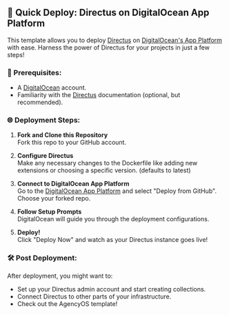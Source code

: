## 🚀 Quick Deploy: Directus on DigitalOcean App Platform

This template allows you to deploy [Directus](https://directus.io/) on [DigitalOcean's App Platform](https://m.do.co/c/581277b99932) with ease. Harness the power of Directus for your projects in just a few steps!

### 📝 Prerequisites:
- A [DigitalOcean](https://m.do.co/c/581277b99932) account.
- Familiarity with the [Directus](https://docs.directus.io/getting-started/introduction/) documentation (optional, but recommended).

### 🌐 Deployment Steps:

1. **Fork and Clone this Repository**  
   Fork this repo to your GitHub account.

2. **Configure Directus**  
   Make any necessary changes to the Dockerfile like adding new extensions or choosing a specific version. (defaults to latest)

3. **Connect to DigitalOcean App Platform**  
   Go to the [DigitalOcean App Platform](https://m.do.co/c/581277b99932) and select "Deploy from GitHub". Choose your forked repo.

4. **Follow Setup Prompts**  
   DigitalOcean will guide you through the deployment configurations.

5. **Deploy!**  
   Click "Deploy Now" and watch as your Directus instance goes live!

### 🛠️ Post Deployment:

After deployment, you might want to:

- Set up your Directus admin account and start creating collections.
- Connect Directus to other parts of your infrastructure.
- Check out the AgencyOS template!
